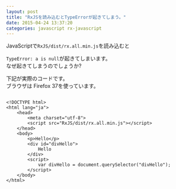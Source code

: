 ```yaml
---
layout: post
title: "RxJSを読み込むとTypeErrorが起きてしまう。"
date: 2015-04-24 13:37:20
categories: javascript rx-javascript
---
```

<p>JavaScriptで<code>RxJS/dist/rx.all.min.js</code>を読み込むと</p>

<p><code>TypeError: a is null</code>が起きてしまいます。<br>
なぜ起きてしまうのでしょうか?</p>

<p>下記が実際のコードです。<br>
ブラウザは Firefox 37を使っています。</p>

<pre>
<code>
&lt;!DOCTYPE html&gt;
&lt;html lang=&quot;ja&quot;&gt;
    &lt;head&gt;
        &lt;meta charset=&quot;utf-8&quot;&gt;
        &lt;script src=&quot;RxJS/dist/rx.all.min.js&quot;&gt;&lt;/script&gt;
    &lt;/head&gt;
    &lt;body&gt;
        &lt;p&gt;Hello&lt;/p&gt;
        &lt;div id=&quot;divHello&quot;&gt;
            Hello
        &lt;/div&gt;
        &lt;script&gt;
            var divHello = document.querySelector(&quot;divHello&quot;);
        &lt;/script&gt;
    &lt;/body&gt;
&lt;/html&gt;
</code>
</pre>
